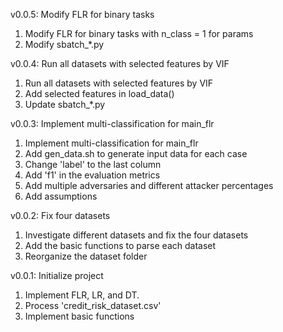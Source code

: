 v0.0.5: Modify FLR for binary tasks

1. Modify FLR for binary tasks with n_class = 1 for params
2. Modify sbatch_*.py



v0.0.4: Run all datasets with selected features by VIF

1. Run all datasets with selected features by VIF
2. Add selected features in load_data()
3. Update sbatch_*.py 



v0.0.3: Implement multi-classification for main_flr 

1. Implement multi-classification for main_flr
2. Add gen_data.sh to generate input data for each case
3. Change 'label' to the last column
4. Add 'f1' in the evaluation metrics
5. Add multiple adversaries and different attacker percentages
6. Add assumptions 



v0.0.2: Fix four datasets 

1. Investigate different datasets and fix the four datasets
2. Add the basic functions to parse each dataset
3. Reorganize the dataset folder


v0.0.1: Initialize project

1. Implement FLR, LR, and DT. 
2. Process 'credit_risk_dataset.csv'
3. Implement basic functions

